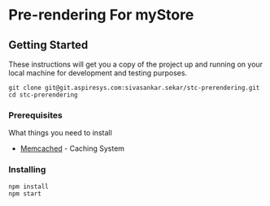 # Pre-rendering For myStore




## Getting Started

These instructions will get you a copy of the project up and running on your local machine for development and testing purposes.

```
git clone git@git.aspiresys.com:sivasankar.sekar/stc-prerendering.git
cd stc-prerendering
```

### Prerequisites

What things you need to install

* [Memcached](https://memcached.org/) - Caching System


### Installing


```
npm install
npm start
```
